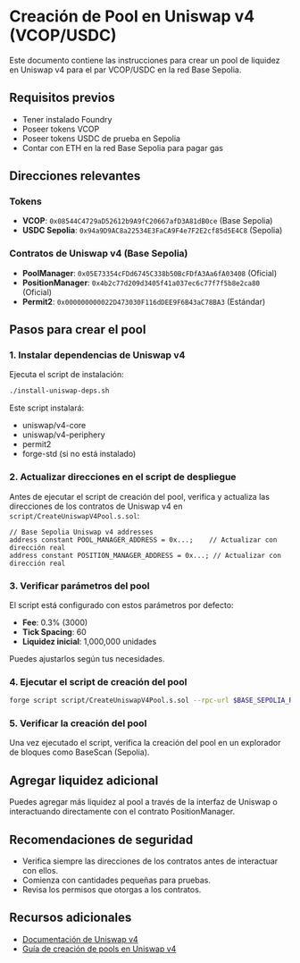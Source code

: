# Creación de Pool en Uniswap v4 (VCOP/USDC)

Este documento contiene las instrucciones para crear un pool de liquidez en Uniswap v4 para el par VCOP/USDC en la red Base Sepolia.

## Requisitos previos

- Tener instalado Foundry
- Poseer tokens VCOP
- Poseer tokens USDC de prueba en Sepolia
- Contar con ETH en la red Base Sepolia para pagar gas

## Direcciones relevantes

### Tokens
- **VCOP**: `0x08544C4729aD52612b9A9fC20667afD3A81dB0ce` (Base Sepolia)
- **USDC Sepolia**: `0x94a9D9AC8a22534E3FaCA9F4e7F2E2cf85d5E4C8` (Sepolia)

### Contratos de Uniswap v4 (Base Sepolia)
- **PoolManager**: `0x05E73354cFDd6745C338b50BcFDfA3Aa6fA03408` (Oficial)
- **PositionManager**: `0x4b2c77d209d3405f41a037ec6c77f7f5b8e2ca80` (Oficial)
- **Permit2**: `0x000000000022D473030F116dDEE9F6B43aC78BA3` (Estándar)

## Pasos para crear el pool

### 1. Instalar dependencias de Uniswap v4

Ejecuta el script de instalación:

```bash
./install-uniswap-deps.sh
```

Este script instalará:
- uniswap/v4-core
- uniswap/v4-periphery
- permit2
- forge-std (si no está instalado)

### 2. Actualizar direcciones en el script de despliegue

Antes de ejecutar el script de creación del pool, verifica y actualiza las direcciones de los contratos de Uniswap v4 en `script/CreateUniswapV4Pool.s.sol`:

```solidity
// Base Sepolia Uniswap v4 addresses
address constant POOL_MANAGER_ADDRESS = 0x...;    // Actualizar con dirección real
address constant POSITION_MANAGER_ADDRESS = 0x...; // Actualizar con dirección real
```

### 3. Verificar parámetros del pool

El script está configurado con estos parámetros por defecto:
- **Fee**: 0.3% (3000)
- **Tick Spacing**: 60
- **Liquidez inicial**: 1,000,000 unidades

Puedes ajustarlos según tus necesidades.

### 4. Ejecutar el script de creación del pool

```bash
forge script script/CreateUniswapV4Pool.s.sol --rpc-url $BASE_SEPOLIA_RPC_URL --broadcast --verify
```

### 5. Verificar la creación del pool

Una vez ejecutado el script, verifica la creación del pool en un explorador de bloques como BaseScan (Sepolia).

## Agregar liquidez adicional

Puedes agregar más liquidez al pool a través de la interfaz de Uniswap o interactuando directamente con el contrato PositionManager.

## Recomendaciones de seguridad

- Verifica siempre las direcciones de los contratos antes de interactuar con ellos.
- Comienza con cantidades pequeñas para pruebas.
- Revisa los permisos que otorgas a los contratos.

## Recursos adicionales

- [Documentación de Uniswap v4](https://docs.uniswap.org/contracts/v4/overview)
- [Guía de creación de pools en Uniswap v4](https://docs.uniswap.org/contracts/v4/quickstart/create-pool) 